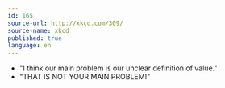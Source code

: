 ```yaml
---
id: 165
source-url: http://xkcd.com/309/
source-name: xkcd
published: true
language: en
---
```

- "I think our main problem is our unclear definition of value."
- "THAT IS NOT YOUR MAIN PROBLEM!"
